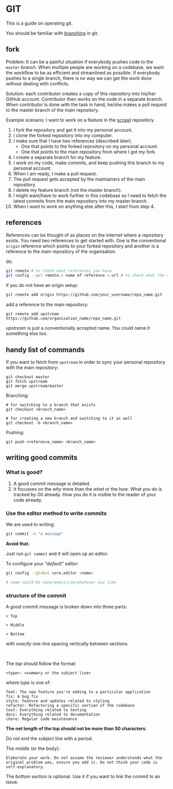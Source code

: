 # GIT

This is a guide on operating git.

You should be familiar with [branching](https://www.atlassian.com/git/tutorials/using-branches) in git. 

## fork

Problem: It can be a painful situation if everybody pushes code to the `master` branch. When multiple people are working on a codebase, we want the workflow to be as efficient and streamlined as possible. If everybody pushes to a single branch, there is no way we can get the work done without dealing with conflicts.  

Solution: each contributor creates a copy of this repository into his/her GitHub account. Contributor then works on the code in a separate branch. When contributor is done with the task in hand, he/she makes a pull request to the master branch of the main repository.

Example scenario: I want to work on a feature in the [scrawl](https://github.com/scrawlapp/scrawl) repository.

1. I fork the repository and get it into my personal account.
2. I clone the forked repository into my computer.
3. I make sure that I have two references (described later). 
    - One that points to the forked repository on my personal account.
    - One that points to the main repository from where I got my fork. 
4. I create a separate branch for my feature.
5. I work on my code, make commits, and keep pushing this branch to my personal account. 
6. When I am ready, I make a pull request.
7. The pull request gets accepted by the maintainers of the main repository.
8. I delete my feature branch (not the master branch). 
9. I might want/have to work further in this codebase so I need to fetch the latest commits from the main repository into my master branch.
10. When I want to work on anything else after this, I start from step 4.

## references

References can be thought of as places on the internet where a repository exists. You need two references to get started with. One is the conventional `origin` reference which points to your forked repository and another is a reference to the main repository of the organisation.

do:
``` bash
git remote # to check what references you have
git config --get remote.< name of reference >.url # to check what the reference points to
```

if you do not have an origin setup:
```bash
git remote add origin https://github.com/your_username/repo_name.git
```

add a reference to the main repository: 
```
git remote add upstream https://github.com/organisation_name/repo_name.git
```

*upstream* is just a conventionally accepted name. You could name it something else too.

## handy list of commands

If you want to fetch from `upstream` in order to sync your personal repository with the main repository:
```
git checkout master
git fetch upstream
git merge upstream/master
```

Branching:
```
# for switching to a branch that exists
git checkout <branch_name>

# for creating a new branch and switching to it as well
git checkout -b <branch_name>
```
Pushing: 
```
git push <reference_name> <branch_name>
```

## writing good commits

### What is good?

1. A good commit message is detailed.
2. It focusses on the *why* more than the *what* or the *how*. What you do is tracked by Git already. How you do it is visible to the reader of your code already. 

### Use the editor method to write commits

We are used to writing: 
```bash 
git commit -m "a message"
```
**Avoid that.**

Just run `git commit` and it will open up an editor.
 
To configure your *"default"* editor:
```bash
git config --global core.editor <name>

# name could be nano/emacs/vim/whatever you like
```

### structure of the commit

A good commit message is broken down into three parts:

```
> Top

> Middle

> Bottom
```
with *exactly* one-line spacing vertically between sections.

<br>
 
The *top* should follow the format:
```
<type>: <summary or the subject line> 
```

where *type* is one of:

    feat: The new feature you're adding to a particular application
    fix: A bug fix
    style: Feature and updates related to styling
    refactor: Refactoring a specific section of the codebase
    test: Everything related to testing
    docs: Everything related to documentation
    chore: Regular code maintenance

**The net length of the top should not be more than 50 characters.**

Do not end the subject line with a period.
<br>

The *middle* (or the body):
```
Elaborate your work. Do not assume the reviewer understands what the original problem was, ensure you add it. Do not think your code is self-explanatory.
```

The *bottom* section is optional. Use it if you want to link the commit to an issue.
<br>
